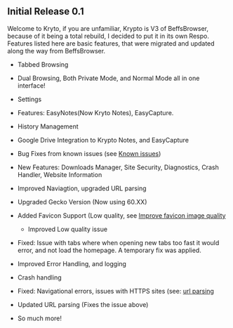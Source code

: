 ## Initial Release 0.1

Welcome to Kryto, if you are unfamiliar, Krypto is V3 of BeffsBrowser, because of it being a total rebuild, I decided to put it in its own Respo. Features listed here are basic features, that were migrated and updated along the way from BeffsBrowser. 

+ Tabbed Browsing

+ Dual Browsing, Both Private Mode, and Normal Mode all in one interface! 

+ Settings

+ Features: EasyNotes(Now Kryto Notes), EasyCapture. 

+ History Management

+ Google Drive Integration to Krypto Notes, and EasyCapture

+ Bug Fixes from known issues (see [Known issues](https://github.com/jdc20181/Krypto/issues/1))

+ New Features: Downloads Manager, Site Security, Diagnostics, Crash Handler, Website Information

+ Improved Naviagtion, upgraded URL parsing 

+ Upgraded Gecko Version (Now using 60.XX) 

+ Added Favicon Support (Low quality, see [Improve favicon image quality](https://trello.com/c/NuBR7Cvt/45-improve-favicon-image-quality)
   + Improved Low quality issue

+ Fixed: Issue with tabs where when opening new tabs too fast it would error, and not load the homepage. A temporary fix was applied.

+ Improved Error Handling, and logging

+ Crash handling

+ Fixed: Navigational errors, issues with HTTPS sites (see: [url parsing](https://trello.com/c/pddNGxlF/38-update-url-parsing)

+ Updated URL parsing (Fixes the issue above)

+ So much more!
